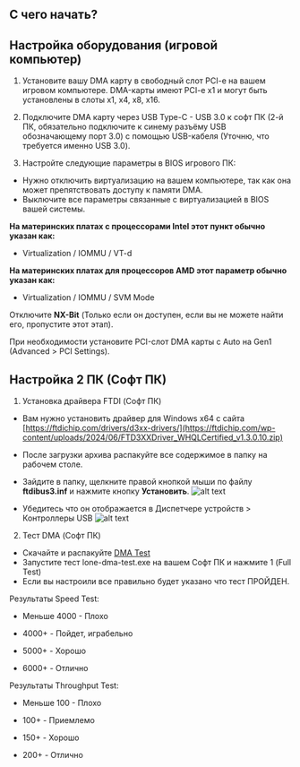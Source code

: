 ## C чего начать? 

## Настройка оборудования (игровой компьютер)

1. Установите вашу DMA карту в свободный слот PCI-e на вашем игровом компьютере. DMA-карты имеют PCI-e x1 и могут быть установлены в слоты x1, x4, x8, x16.

2. Подключите DMA карту через USB Type-C - USB 3.0 к cофт ПК (2-й ПК, обязательно подключите к синему разъёму USB обозначающему порт 3.0) с помощью USB-кабеля (Уточню, что требуется именно USB 3.0).

3. Настройте следующие параметры в BIOS игрового ПК:
- Нужно отключить виртуализацию на вашем компьютере, так как она может препятствовать доступу к памяти DMA. 
- Выключите все параметры cвязанные с виртуализацией в BIOS вашей системы.
  
**На материнских платах с процессорами Intel этот пункт обычно указан как:**
- Virtualization / IOMMU / VT-d
  
**На материнских платах для процессоров AMD этот параметр обычно указан как:**
- Virtualization / IOMMU / SVM Mode
  
Отключите **NX-Bit** (Только если он доступен, если вы не можете найти его, пропустите этот этап).

При необходимости установите PCI-слот DMA карты с Auto на Gen1 (Advanced > PCI Settings).

## Настройка 2 ПК (Софт ПК)

1. Установка драйвера FTDI (Софт ПК)
   
- Вам нужно установить драйвер для Windows x64 с сайта [https://ftdichip.com/drivers/d3xx-drivers/](https://ftdichip.com/wp-content/uploads/2024/06/FTD3XXDriver_WHQLCertified_v1.3.0.10.zip)
  
- После загрузки архива распакуйте все содержимое в папку на рабочем столе.

- Зайдите в папку, щелкните правой кнопкой мыши по файлу **ftdibus3.inf** и нажмите кнопку **Установить**.
  ![alt text](https://i.imgur.com/tZwFH6a.png) 
- Убедитесь что он отображается в Диспетчере устройств > Контроллеры USB
  ![alt text](https://i.imgur.com/kAAEDdf.png)

2. Тест DMA (Софт ПК)
- Cкачайте и распакуйте [DMA Test](https://mega.nz/file/nHIiVByK#1M95TRTO2VdJHSZvwrFJt3ZpF9o-y7D1eRVJtbWidqk)
- Запустите тест lone-dma-test.exe на вашем Софт ПК и нажмите 1 (Full Test)
- Если вы настроили все правильно будет указано что тест ПРОЙДЕН.
  
Результаты Speed Test: 

- Меньше 4000 - Плохо

- 4000+ - Пойдет, играбельно

- 5000+ - Хорошо 

- 6000+ - Отлично

Результаты Throughput Test:

- Меньше 100 - Плохо 

- 100+ - Приемлемо 

- 150+ - Хорошо 

- 200+ - Отлично
   


